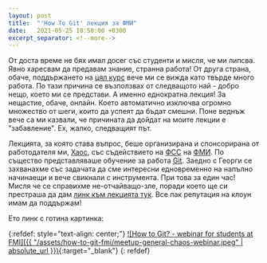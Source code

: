 ```yaml
---
layout: post
title:  "'How To Git' лекция за ФМИ"
date:   2021-05-25 18:50:00 +0300
excerpt_separator: <!--more-->
---
```


От доста време не бях имал досег със студенти и мисля, че ми липсва. Явно харесвам да предавам знание, странна работа! От друга страна, обаче, поддържането на [цял курс](https://fmi.golang.bg/) вече ми се вижда като твърде много работа. По тази причина се възползвах от следващото най - добро нещо, което ми се представи. А именно еднократна лекция! За нещастие, обаче, онлайн. Което автоматично изключва огромно множество от шеги, които да успеят да бъдат смешни. Поне веднъж вече са ми казвали, че причината да дойдат на моите лекции е "забавление". Ех, жалко, следващият път.

Лекцията, за която става въпрос, беше организирана и спонсорирана от работодателя ми, [Хаос](https://www.chaosgroup.com/), със съдействието на [ФСС](https://fss.fmi.uni-sofia.bg/) на [ФМИ](https://www.fmi.uni-sofia.bg/). По същество представляваше обучение за работа [Git](https://git-scm.com/). Заедно с Георги се захванахме със задачата да сме интересни едновременно на напълно начинаещи и вече свикнали с инструмента. При това за един час! Мисля че се справихме не-отчайващо-зле, поради което ще си престраша да дам [линк към лекцията тук](https://www.youtube.com/watch?v=Ilmpf790U2I&ab_channel=ChaosEvents). Все пак репутация на клоун имам да поддържам!

Ето линк с готина картинка:

{:refdef: style="text-align: center;"}
[![How to Git? - webinar for students at FMI]({{ "/assets/how-to-git-fmi/meetup-general-chaos-webinar.jpeg" | absolute_url }})](https://www.youtube.com/watch?v=Ilmpf790U2I&ab_channel=ChaosEvents){:target="_blank"}
{: refdef}
